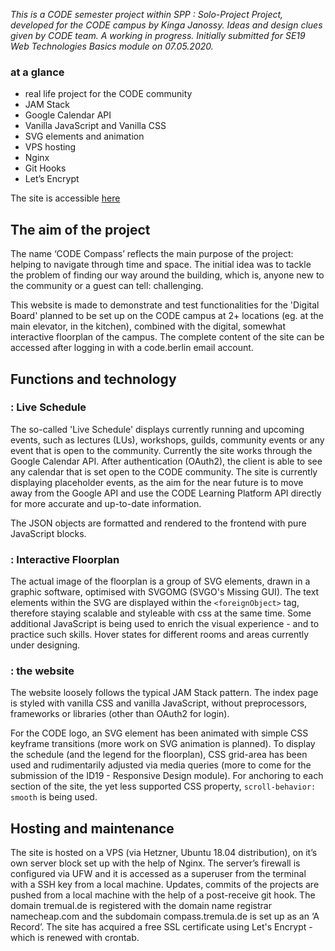*This is a CODE semester project within SPP : Solo-Project Project, developed for the CODE campus by Kinga Janossy. Ideas and design clues given by CODE team. A working in progress. Initially submitted for SE19 Web Technologies Basics module on 07.05.2020.*

### at a glance

+ real life project for the CODE community
+ JAM Stack
+ Google Calendar API
+ Vanilla JavaScript and Vanilla CSS
+ SVG elements and animation
+ VPS hosting
+ Nginx
+ Git Hooks
+ Let’s Encrypt

The site is accessible [here](https://compass.tremula.de/)

## The aim of the project

The name ‘CODE Compass’ reflects the main purpose of the project: helping to navigate through time and space. The initial idea was to tackle the problem of finding our way around the building, which is, anyone new to the community or a guest can tell: challenging.

This website is made to demonstrate and test functionalities for the 'Digital Board' planned to be set up on the CODE campus at 2+ locations (eg. at the main elevator, in the kitchen), combined with the digital, somewhat interactive floorplan of the campus. The complete content of the site can be accessed after logging in with a code.berlin email account.

## Functions and technology

### : Live Schedule

The so-called 'Live Schedule' displays currently running and upcoming events, such as lectures (LUs), workshops, guilds, community events or any event that is open to the community. Currently the site works through the Google Calendar API. After authentication (OAuth2), the client is able to see any calendar that is set open to the CODE community. The site is currently displaying placeholder events, as the aim for the near future is to move away from the Google API and use the CODE Learning Platform API directly for more accurate and up-to-date information.

The JSON objects are formatted and rendered to the frontend with pure JavaScript blocks.

### : Interactive Floorplan

The actual image of the floorplan is a group of SVG elements, drawn in a graphic software, optimised with SVGOMG (SVGO's Missing GUI). The text elements within the SVG are displayed within the `<foreignObject>` tag, therefore staying scalable and styleable with css at the same time. Some additional JavaScript is being used to enrich the visual experience - and to practice such skills. Hover states for different rooms and areas currently under designing.

### : the website

The website loosely follows the typical JAM Stack pattern. The index page is styled with vanilla CSS and vanilla JavaScript, without preprocessors, frameworks or libraries (other than OAuth2 for login).

For the CODE logo, an SVG element has been animated with simple CSS keyframe transitions (more work on SVG animation is planned). To display the schedule (and the legend for the floorplan), CSS grid-area has been used and rudimentarily adjusted via media queries (more to come for the submission of the ID19 - Responsive Design module). For anchoring to each section of the site, the yet less supported CSS property, `scroll-behavior: smooth` is being used.

## Hosting and maintenance

The site is hosted on a VPS (via Hetzner, Ubuntu 18.04 distribution), on it’s own server block set up with the help of Nginx. The server’s firewall is configured via UFW and it is accessed as a superuser from the terminal with a SSH key from a local machine. Updates,  commits of the projects are pushed from a local machine with the help of a post-receive git hook. The domain tremual.de is registered with the domain name registrar namecheap.com and the subdomain compass.tremula.de is set up as an ‘A Record’. The site has acquired a free SSL certificate using Let's Encrypt - which is renewed with crontab.  
